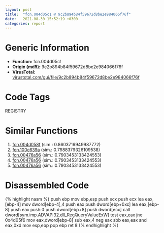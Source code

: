 ```yaml
---
layout: post
title:  "fcn.004d05c1 @ 9c2b894b84f59672d8be2e984066f76f"
date:   2021-08-30 15:52:19 +0300
categories: report
---
```


# Generic Information
- **Function:** fcn.004d05c1
- **Origin (md5):** 9c2b894b84f59672d8be2e984066f76f
- **VirusTotal:** [virustotal.com/gui/file/9c2b894b84f59672d8be2e984066f76f][virustotal_ref]

# Code Tags
<span class="tag" id="REGISTRY">REGISTRY</span>


# Similar Functions

1. [fcn.004d058f][similar_1_ref] (sim.: 0.8603716949987772)
2. [fcn.100c639a][similar_2_ref] (sim.: 0.7988379326109538)
3. [fcn.00476a56][similar_3_ref] (sim.: 0.7903453133424553)
4. [fcn.00476a56][similar_4_ref] (sim.: 0.7903453133424553)
5. [fcn.00476a56][similar_5_ref] (sim.: 0.7903453133424553)


# Disassembled Code

{% highlight nasm %}
push ebp
mov ebp,esp
push ecx
push ecx
lea eax,[ebp-4]
mov dword[ebp-4],4
push eax
push dword[ebp+0xc]
lea eax,[ebp-8]
push eax
push 0
push dword[ebp+8]
push dword[ecx]
call dword[sym.imp.ADVAPI32.dll_RegQueryValueExW]
test eax,eax
jne 0x4d05f6
mov eax,dword[ebp-8]
sub eax,4
neg eax
sbb eax,eax
and eax,0xd
mov esp,ebp
pop ebp
ret 8
{% endhighlight %}


[similar_1_ref]: /report/fcn.004d058f@9c2b894b84f59672d8be2e984066f76f
[similar_2_ref]: /report/fcn.100c639a@e5d49e0823e602f2ee948ac39d32c1eb
[similar_3_ref]: /report/fcn.00476a56@912f1d013a0d6151bc7a7cef6da1b2a0
[similar_4_ref]: /report/fcn.00476a56@fb9b7d22bc1c143ac66b0575cbdd088d
[similar_5_ref]: /report/fcn.00476a56@152885a790b99953ce23874f0947b7bd
[virustotal_ref]: https://www.virustotal.com/gui/file/9c2b894b84f59672d8be2e984066f76f